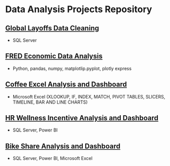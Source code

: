 # Data Analysis Projects Repository

## [Global Layoffs Data Cleaning](https://github.com/ypark0502/layoffs-cleaning)
* SQL Server
## [FRED Economic Data Analysis](https://github.com/ypark0502/fred-analysis)
* Python, pandas, numpy, matplotlip.pyplot, plotly express
## [Coffee Excel Analysis and Dashboard](https://github.com/ypark0502/coffee-excel)
* Microsoft Excel (XLOOKUP, IF, INDEX, MATCH, PIVOT TABLES, SLICERS, TIMELINE, BAR AND LINE CHARTS)
## [HR Wellness Incentive Analysis and Dashboard](https://github.com/ypark0502/hr-analysis)
* SQL Server, Power BI
## [Bike Share Analysis and Dashboard](https://github.com/ypark0502/bikeshare-analysis)
* SQL Server, Power BI, Microsoft Excel
